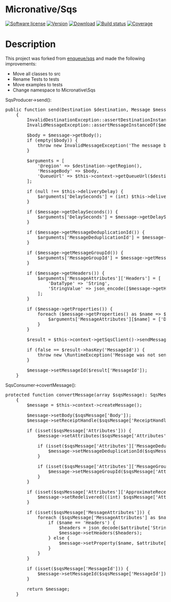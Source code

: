 # Micronative/Sqs
[![Software license][ico-license]](LICENSE)
[![Version][ico-version-stable]][link-packagist]
[![Download][ico-downloads-monthly]][link-downloads]
[![Build status][ico-travis]][link-travis]
[![Coverage][ico-codecov]][link-codecov]


[ico-license]: https://img.shields.io/github/license/nrk/predis.svg
[ico-version-stable]: https://img.shields.io/packagist/v/brightecapital/sqs.svg
[ico-downloads-monthly]: https://img.shields.io/packagist/dm/brightecapital/sqs.svg
[ico-travis]: https://travis-ci.com/brighte-capital/sqs.svg?branch=master
[ico-codecov]: https://codecov.io/gh/brighte-capital/sqs/branch/master/graph/badge.svg

[link-packagist]: https://packagist.org/packages/brightecapital/sqs
[link-codecov]: https://codecov.io/gh/brighte-capital/sqs
[link-travis]: https://travis-ci.com/brighte-capital/sqs
[link-downloads]: https://packagist.org/packages/brightecapital/sqs/stats

# Description

This project was forked from [enqueue/sqs](https://github.com/php-enqueue/sqs) and made the following improvements:
+ Move all classes to src
+ Rename Tests to tests
+ Move examples to tests
+ Change namespace to Micronative\Sqs

SqsProducer->send(): 
<pre>
public function send(Destination $destination, Message $message): void
    {
        InvalidDestinationException::assertDestinationInstanceOf($destination, SqsDestination::class);
        InvalidMessageException::assertMessageInstanceOf($message, SqsMessage::class);

        $body = $message->getBody();
        if (empty($body)) {
            throw new InvalidMessageException('The message body must be a non-empty string.');
        }

        $arguments = [
            '@region' => $destination->getRegion(),
            'MessageBody' => $body,
            'QueueUrl' => $this->context->getQueueUrl($destination),
        ];

        if (null !== $this->deliveryDelay) {
            $arguments['DelaySeconds'] = (int) $this->deliveryDelay / 1000;
        }

        if ($message->getDelaySeconds()) {
            $arguments['DelaySeconds'] = $message->getDelaySeconds();
        }

        if ($message->getMessageDeduplicationId()) {
            $arguments['MessageDeduplicationId'] = $message->getMessageDeduplicationId();
        }

        if ($message->getMessageGroupId()) {
            $arguments['MessageGroupId'] = $message->getMessageGroupId();
        }

        if ($message->getHeaders()) {
            $arguments['MessageAttributes']['Headers'] = [
                'DataType' => 'String',
                'StringValue' => json_encode([$message->getHeaders()]),
            ];
        }
        
        if ($message->getProperties()) {
            foreach ($message->getProperties() as $name => $value) {
                $arguments['MessageAttributes'][$name] = ['DataType' => 'String', 'StringValue' => $value];
            }
        }

        $result = $this->context->getSqsClient()->sendMessage($arguments);

        if (false == $result->hasKey('MessageId')) {
            throw new \RuntimeException('Message was not sent');
        }

        $message->setMessageId($result['MessageId']);
    }
</pre>

SqsConsumer->covertMessage():
<pre>
protected function convertMessage(array $sqsMessage): SqsMessage
    {
        $message = $this->context->createMessage();

        $message->setBody($sqsMessage['Body']);
        $message->setReceiptHandle($sqsMessage['ReceiptHandle']);

        if (isset($sqsMessage['Attributes'])) {
            $message->setAttributes($sqsMessage['Attributes']);

            if (isset($sqsMessage['Attributes']['MessageDeduplicationId'])) {
                $message->setMessageDeduplicationId($sqsMessage['Attributes']['MessageDeduplicationId']);
            }

            if (isset($sqsMessage['Attributes']['MessageGroupId'])) {
                $message->setMessageGroupId($sqsMessage['Attributes']['MessageGroupId']);
            }
        }

        if (isset($sqsMessage['Attributes']['ApproximateReceiveCount'])) {
            $message->setRedelivered(((int) $sqsMessage['Attributes']['ApproximateReceiveCount']) > 1);
        }

        if (isset($sqsMessage['MessageAttributes'])) {
            foreach ($sqsMessage['MessageAttributes'] as $name => $attribute) {
                if ($name == 'Headers') {
                    $headers = json_decode($attribute['StringValue'], true);
                    $message->setHeaders($headers);
                } else {
                    $message->setProperty($name, $attribute['StringValue']);
                }
            }
        }

        if (isset($sqsMessage['MessageId'])) {
            $message->setMessageId($sqsMessage['MessageId']);
        }

        return $message;
    }
</pre>
